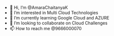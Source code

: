 - 👋 Hi, I’m @AmaraChaitanyaK
- 👀 I’m interested in Multi Cloud Technologies
- 🌱 I’m currently learning Google Cloud and AZURE
- 💞️ I’m looking to collaborate on Cloud Challenges
- 📫 How to reach me @9666000070

<!---
AmaraChaitanyaK/AmaraChaitanyaK is a ✨ special ✨ repository because its `README.md` (this file) appears on your GitHub profile.
You can click the Preview link to take a look at your changes.
--->
